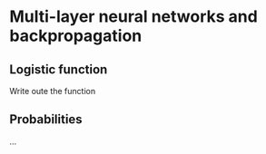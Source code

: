 # Multi-layer neural networks and backpropagation

## Logistic function

Write oute the function

## Probabilities

...